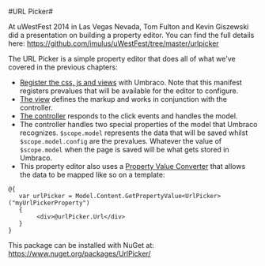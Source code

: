 #URL Picker#

At uWestFest 2014 in Las Vegas Nevada, Tom Fulton and Kevin Giszewski did a presentation on building a property editor.  You can find the full details here:  https://github.com/imulus/uWestFest/tree/master/urlpicker

The URL Picker is a simple property editor that does all of what we've covered in the previous chapters:

* [Register the css, js and views](https://github.com/imulus/uWestFest/blob/master/urlpicker/config/package.manifest) with Umbraco.  Note that this manifest registers prevalues that will be available for the editor to configure.
* [The view](https://github.com/imulus/uWestFest/blob/master/urlpicker/app/views/url.picker.html) defines the markup and works in conjunction with the controller.
* [The controller](https://github.com/imulus/uWestFest/blob/master/urlpicker/app/scripts/controllers/url.picker.controller.js) responds to the click events and handles the model.
* The controller handles two special properties of the model that Umbraco recognizes.  `$scope.model` represents the data that will be saved whilst `$scope.model.config` are the prevalues.  Whatever the value of `$scope.model` when the page is saved will be what gets stored in Umbraco.
* This property editor also uses a [Property Value Converter](https://github.com/imulus/uWestFest/blob/master/urlpicker/src/UrlPicker.Umbraco/PropertyConverters/UrlPickerValueConverter.cs) that allows the data to be mapped like so on a template:

```
@{
   var urlPicker = Model.Content.GetPropertyValue<UrlPicker>("myUrlPickerProperty")
   {
        <div>@urlPicker.Url</div>
   }  
}
```

This package can be installed with NuGet at: https://www.nuget.org/packages/UrlPicker/
